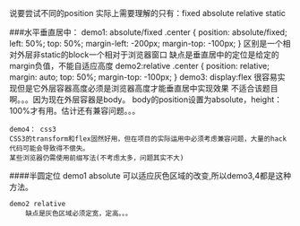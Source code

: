 说要尝试不同的position
实际上需要理解的只有：fixed absolute relative static

###水平垂直居中：
	demo1: absolute/fixed
		.center {
			position: absolute/fixed;
			left: 50%;
			top: 50%;
			margin-left: -200px;
			margin-top: -100px;
		}
	区别是一个相对外层非static的block一个相对于浏览器窗口
	缺点是垂直居中的定位是给定的margin负值，不能自适应高度
	demo2:relative
		.center {
			position: relative;
			margin: auto;
			top: 50%;
			margin-top: -100px;
		}
	demo3: display:flex
	很容易实现但是它外层容器高度必须是浏览器高度才能垂直居中实现效果
	不适合该题目啊。。。因为现在外层容器是body。
	body的position设置为absolute，height：100%才有用。估计还有兼容问题。。。

	demo4： css3
	CSS3的transform和flex固然好用，但在项目的实际运用中必须考虑兼容问题，大量的hack代码可能会导致得不偿失。
	某些浏览器仍需使用前缀写法(不考虑太多，问题其实不大)

####半圆定位
	demo1 absolute
		可以适应灰色区域的改变,所以demo3,4都是这种方法。

	demo2 relative
		缺点是灰色区域必须定宽，定高。。。
	